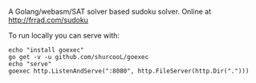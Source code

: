 A Golang/webasm/SAT solver based sudoku solver. Online at http://frrad.com/sudoku


To run locally you can serve with:
``` shell
echo "install goexec"
go get -v -u github.com/shurcooL/goexec
echo "serve"
goexec http.ListenAndServe(":8080", http.FileServer(http.Dir(".")))
```


